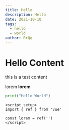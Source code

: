 ```yaml
---
title: Hello
description: Hello
date: 2021-10-10
tags:
  - hello
  - world
author: RrQq
---
```

# Hello Content

this is a test content

lorem **lorem** 

```python
print("Hello World")
```


```vue
<script setup>
import { ref } from 'vue'

const lorem = ref('')
</script>
```